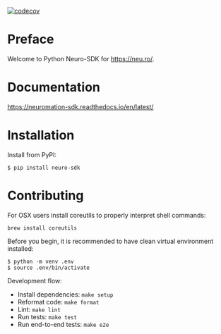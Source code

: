 [![codecov](https://codecov.io/gh/neuromation/platform-client-python/branch/master/graph/badge.svg)](https://codecov.io/gh/neuromation/platform-client-python)

# Preface

Welcome to Python Neuro-SDK for https://neu.ro/.

# Documentation

https://neuromation-sdk.readthedocs.io/en/latest/

# Installation


Install from PyPI:

```shell
$ pip install neuro-sdk
```

# Contributing

For OSX users install coreutils to properly interpret shell commands:

```
brew install coreutils
```

Before you begin, it is recommended to have clean virtual environment installed:

```shell
$ python -m venv .env
$ source .env/bin/activate
```

Development flow:

* Install dependencies: `make setup`
* Reformat code: `make format`
* Lint: `make lint`
* Run tests: `make test`
* Run end-to-end tests: `make e2e`
